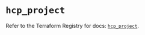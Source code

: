# `hcp_project`

Refer to the Terraform Registry for docs: [`hcp_project`](https://registry.terraform.io/providers/hashicorp/hcp/0.85.0/docs/resources/project).

